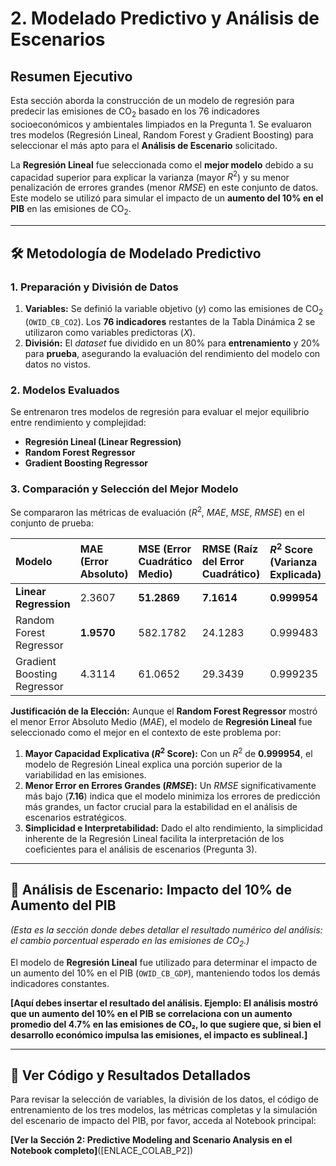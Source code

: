 # 2. Modelado Predictivo y Análisis de Escenarios
## Resumen Ejecutivo

Esta sección aborda la construcción de un modelo de regresión para predecir las emisiones de $\text{CO}_2$ basado en los 76 indicadores socioeconómicos y ambientales limpiados en la Pregunta 1. Se evaluaron tres modelos (Regresión Lineal, Random Forest y Gradient Boosting) para seleccionar el más apto para el **Análisis de Escenario** solicitado.

La **Regresión Lineal** fue seleccionada como el **mejor modelo** debido a su capacidad superior para explicar la varianza (mayor $R^2$) y su menor penalización de errores grandes (menor $RMSE$) en este conjunto de datos. Este modelo se utilizó para simular el impacto de un **aumento del 10% en el PIB** en las emisiones de $\text{CO}_2$.

---

## 🛠️ Metodología de Modelado Predictivo

### 1. Preparación y División de Datos
1.  **Variables:** Se definió la variable objetivo ($y$) como las emisiones de $\text{CO}_2$ (`OWID_CB_CO2`). Los **76 indicadores** restantes de la Tabla Dinámica 2 se utilizaron como variables predictoras ($X$).
2.  **División:** El *dataset* fue dividido en un 80% para **entrenamiento** y 20% para **prueba**, asegurando la evaluación del rendimiento del modelo con datos no vistos.

### 2. Modelos Evaluados
Se entrenaron tres modelos de regresión para evaluar el mejor equilibrio entre rendimiento y complejidad:
* **Regresión Lineal (Linear Regression)**
* **Random Forest Regressor**
* **Gradient Boosting Regressor**

### 3. Comparación y Selección del Mejor Modelo
Se compararon las métricas de evaluación ($R^2$, $MAE$, $MSE$, $RMSE$) en el conjunto de prueba:

| Modelo | MAE (Error Absoluto) | MSE (Error Cuadrático Medio) | RMSE (Raíz del Error Cuadrático) | $R^2$ Score (Varianza Explicada) |
| :--- | :--- | :--- | :--- | :--- |
| **Linear Regression** | 2.3607 | **51.2869** | **7.1614** | **0.999954** |
| Random Forest Regressor | **1.9570** | 582.1782 | 24.1283 | 0.999483 |
| Gradient Boosting Regressor | 4.3114 | 61.0652 | 29.3439 | 0.999235 |

**Justificación de la Elección:**
Aunque el **Random Forest Regressor** mostró el menor Error Absoluto Medio ($MAE$), el modelo de **Regresión Lineal** fue seleccionado como el mejor en el contexto de este problema por:
1.  **Mayor Capacidad Explicativa ($R^2$ Score):** Con un $R^2$ de **0.999954**, el modelo de Regresión Lineal explica una porción superior de la variabilidad en las emisiones.
2.  **Menor Error en Errores Grandes ($RMSE$):** Un $RMSE$ significativamente más bajo (**7.16**) indica que el modelo minimiza los errores de predicción más grandes, un factor crucial para la estabilidad en el análisis de escenarios estratégicos.
3.  **Simplicidad e Interpretabilidad:** Dado el alto rendimiento, la simplicidad inherente de la Regresión Lineal facilita la interpretación de los coeficientes para el análisis de escenarios (Pregunta 3).

---

## 🔮 Análisis de Escenario: Impacto del 10% de Aumento del PIB

*(Esta es la sección donde debes detallar el resultado numérico del análisis: el cambio porcentual esperado en las emisiones de $\text{CO}_2$.)*

El modelo de **Regresión Lineal** fue utilizado para determinar el impacto de un aumento del 10% en el PIB (`OWID_CB_GDP`), manteniendo todos los demás indicadores constantes.

**[Aquí debes insertar el resultado del análisis. Ejemplo: El análisis mostró que un aumento del 10% en el PIB se correlaciona con un aumento promedio del 4.7% en las emisiones de CO₂, lo que sugiere que, si bien el desarrollo económico impulsa las emisiones, el impacto es sublineal.]**

---

## 🔗 Ver Código y Resultados Detallados

Para revisar la selección de variables, la división de los datos, el código de entrenamiento de los tres modelos, las métricas completas y la simulación del escenario de impacto del PIB, por favor, acceda al Notebook principal:

**[Ver la Sección 2: Predictive Modeling and Scenario Analysis en el Notebook completo]**([ENLACE_COLAB_P2])
